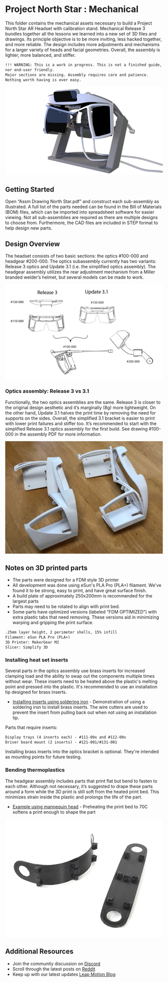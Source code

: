 # Project North Star : Mechanical

This folder contains the mechanical assets necessary to build a Project North Star AR Headset with calibration stand. Mechanical Release 3 bundles together all the lessons we learned into a new set of 3D files and drawings. Its principle objective is to be more inviting, less hacked together, and more reliable. The design includes more adjustments and mechanisms for a larger variety of heads and facial geometries. Overall, the assembly is lighter, more balanced, and stiffer.

```text
!!! WARNING: This is a work in progress. This is not a finished guide, nor end-user friendly. 
Major sections are missing. Assembly requires care and patience. Nothing worth having is ever easy.
```

![CAD Render](../.gitbook/assets/calibration-stand-no-blur-rgba.png)

## Getting Started

Open “Assm Drawing North Star.pdf” and construct each sub-assembly as illustrated. A full list of the parts needed can be found in the Bill of Materials \(BOM\) files, which can be imported into spreadsheet software for easier viewing. Not all sub-assemblies are required as there are multiple designs to choose from. Furthermore, the CAD files are included in STEP format to help design new parts.

## Design Overview

The headset consists of two basic sections: the optics \#100-000 and headgear \#200-000. The optics subassembly currently has two variants: Release 3 optics and Update 3.1 \(i.e. the simplified optics assembly\). The headgear assembly utilizes the rear adjustment mechanism from a Miller branded welder’s helmet, but several models can be made to work.

![Overview](../.gitbook/assets/overview.png)

### Optics assembly: Release 3 vs 3.1

Functionally, the two optics assemblies are the same. Release 3 is closer to the original design aesthetic and it’s marginally \(8g\) more lightweight. On the other hand, Update 3.1 halves the print time by removing the need for supports on the sides. Overall, the simplified 3.1 bracket is easier to print with lower print failures and stiffer too. It’s recommended to start with the simplified Release 3.1 optics assembly for the first build. See drawing \#100-000 in the assembly PDF for more information.

![Overview](../.gitbook/assets/img_8601.jpg)

## Notes on 3D printed parts

* The parts were designed for a FDM style 3D printer
* All development was done using eSun's PLA Pro \(PLA+\) filament. We've found it to be strong, easy to print, and have great surface finish.
* A build plate of approximately 250x200mm is recommended for the largest parts 
* Parts may need to be rotated to align with print bed.
* Some parts have optimized versions \(labeled “FDM OPTIMIZED”\) with extra plastic tabs that need removing. These versions aid in minimizing warping and gripping the print surface.

```text
.25mm layer height, 2 perimeter shells, 15% infill
Filament: eSun PLA Pro (PLA+)
3D Printer: MakerGear M2
Slicer: Simplify 3D
```

### Installing heat set inserts

Several parts in the optics assembly use brass inserts for increased clamping load and the ability to swap out the components multiple times without wear. These inserts need to be heated above the plastic's melting point and pressed into the plastic. It's recommended to use an installation tip designed for brass inserts.

* [Installing inserts using soldering iron](https://www.youtube.com/watch?v=lFKuMkkYd44) - Demonstration of using a soldering iron to install brass inserts. The wire cutters are used to prevent the insert from pulling back out when not using an installation tip.

Parts that require inserts:

```text
Display trays (4 inserts each) - #111-00x and #112-00x
Driver board mount (2 inserts) - #121-001/#131-001
```

Installing brass inserts into the optics bracket is optional. They're intended as mounting points for future testing.

### Bending thermoplastics

The headgear assembly includes parts that print flat but bend to fasten to each other. Although not necessary, it’s suggested to drape these parts around a form while the 3D print is still soft from the heated print bed. This minimizes strain inside the plastic and prolongs the life of the part.

* [Example using mannequin head](https://www.youtube.com/watch?v=rDvcU_RxaM8) - Preheating the print bed to 70C softens a print enough to shape the part

![Overview](../.gitbook/assets/forming-3dprint.jpg)

## Additional Resources

* Join the community discussion on [Discord](https://discord.gg/NghjdX7)
* Scroll through the latest posts on [Reddit](https://www.reddit.com/r/ProjectNorthStar/)
* Keep up with our latest updates [Leap Motion Blog](http://blog.leapmotion.com/)

